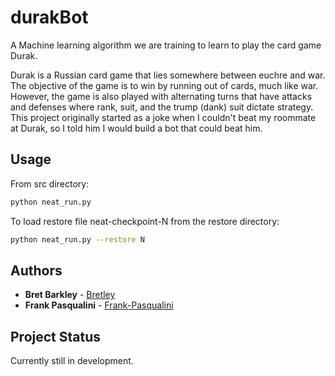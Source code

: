 # durakBot
A Machine learning algorithm we are training to learn to play the card game Durak.

Durak is a Russian card game that lies somewhere between euchre and war.
The objective of the game is to win by running out of cards, much like war. However,
the game is also played with alternating turns that have attacks and defenses 
where rank, suit, and the trump (dank) suit dictate strategy. This project
originally started as a joke when I couldn't beat my roommate at Durak, so I told him
I would build a bot that could beat him.

## Usage
From src directory:
```bash
python neat_run.py
```

To load restore file neat-checkpoint-N from the restore directory:
```bash
python neat_run.py --restore N
```

## Authors
* **Bret Barkley** - [Bretley](https://github.com/Bretley)
* **Frank Pasqualini** - [Frank-Pasqualini](https://github.com/Frank-Pasqualini)

## Project Status
Currently still in development.
